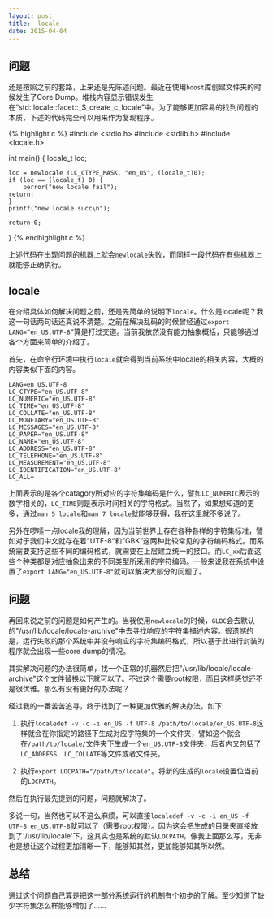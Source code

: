 ```yaml
---
layout: post
title:  locale
date: 2015-04-04
---
```


## 问题

还是按照之前的套路，上来还是先陈述问题。最近在使用`boost`库创建文件夹的时候发生了Core Dump。堆栈内容显示错误发生在“std::locale::facet::_S_create_c_locale”中。为了能够更加容易的找到问题的本质，下述的代码完全可以用来作为复现程序。

{% highlight c %}
#include <stdio.h>
#include <stdlib.h>
#include <locale.h>

int main() {
    locale_t loc;

    loc = newlocale (LC_CTYPE_MASK, "en_US", (locale_t)0);
    if (loc == (locale_t) 0) {
        perror("new locale fail");
	return;
    }
    printf("new locale succ\n");

    return 0;
}
{% endhighlight c %}

上述代码在出现问题的机器上就会`newlocale`失败，而同样一段代码在有些机器上就能够正确执行。

## locale

在介绍具体如何解决问题之前，还是先简单的说明下`locale`。什么是locale呢？我这一句话两句话还真说不清楚。之前在解决乱码的时候曾经通过`export LANG=“en_US.UTF-8”`算是打过交道。当前我依然没有能力抽象概括，只能够通过各个方面来简单的介绍了。

首先，在命令行环境中执行`locale`就会得到当前系统中locale的相关内容，大概的内容类似下面的内容。

	LANG=en_US.UTF-8
	LC_CTYPE="en_US.UTF-8"
	LC_NUMERIC="en_US.UTF-8"
	LC_TIME="en_US.UTF-8"
	LC_COLLATE="en_US.UTF-8"
	LC_MONETARY="en_US.UTF-8"
	LC_MESSAGES="en_US.UTF-8"
	LC_PAPER="en_US.UTF-8"
	LC_NAME="en_US.UTF-8"
	LC_ADDRESS="en_US.UTF-8"
	LC_TELEPHONE="en_US.UTF-8"
	LC_MEASUREMENT="en_US.UTF-8"
	LC_IDENTIFICATION="en_US.UTF-8"
	LC_ALL=

上面表示的是各个catagory所对应的字符集编码是什么，譬如`LC_NUMERIC`表示的数字相关的，`LC_TIME`则是表示时间相关的字符格式。当然了，如果想知道的更多，通过`man 5 locale`和`man 7 locale`就能够获得，我在这里就不多说了。

另外在啰嗦一点locale我的理解，因为当前世界上存在各种各样的字符集标准，譬如对于我们中文就存在着"UTF-8“和”GBK”这两种比较常见的字符编码格式。而系统需要支持这些不同的编码格式，就需要在上层建立统一的接口。而`LC_xx`后面这些个种类都是对应抽象出来的不同类型所采用的字符编码。一般来说我在系统中设置了`export LANG="en_US.UTF-8"`就可以解决大部分的问题了。

## 问题

再回来说之前的问题是如何产生的。当我使用`newlocale`的时候，`GLBC`会去默认的"/usr/lib/locale/locale-archive"中去寻找响应的字符集描述内容。很遗憾的是，运行失败的那个系统中并没有响应的字符集编码格式，所以基于此进行封装的程序就会出现一些core dump的情况。

其实解决问题的办法很简单，找一个正常的机器然后把"/usr/lib/locale/locale-archive"这个文件替换以下就可以了。不过这个需要root权限，而且这样感觉还不是很优雅。那么有没有更好的办法呢？

经过我的一番苦苦追寻，终于找到了一种更加优雅的解决办法，如下:

1. 执行`localedef -v -c -i en_US -f UTF-8 /path/to/locale/en_US.UTF-8`这样就会在你指定的路径下生成对应字符集的一个文件夹，譬如这个就会在`/path/to/locale/`文件夹下生成一个`en_US.UTF-8`文件夹，后者内又包括了`LC_ADDRESS  LC_COLLATE`等文件或者文件夹。

2. 执行`export LOCPATH="/path/to/locale"`。将新的生成的`locale`设置位当前的`LOCPATH`。

然后在执行最先提到的问题，问题就解决了。

多说一句，当然也可以不这么麻烦，可以直接`localedef -v -c -i en_US -f UTF-8 en_US.UTF-8`就可以了（需要root权限）。因为这会把生成的目录夹直接放到了'/usr/lib/locale'下，这其实也是系统的默认`LOCPATH`。像我上面那么写，无非也是想让这个过程更加清晰一下，能够知其然，更加能够知其所以然。

## 总结

通过这个问题自己算是把这一部分系统运行的机制有个初步的了解。至少知道了缺少字符集怎么样能够增加了……
